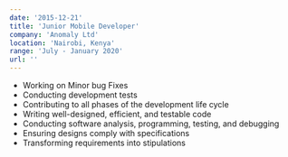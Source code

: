```yaml
---
date: '2015-12-21'
title: 'Junior Mobile Developer'
company: 'Anomaly Ltd'
location: 'Nairobi, Kenya'
range: 'July - January 2020'
url: ''
---
```


- Working on Minor bug Fixes
- Conducting development tests
- Contributing to all phases of the development life cycle
- Writing well-designed, efficient, and testable code
- Conducting software analysis, programming, testing, and debugging
- Ensuring designs comply with specifications
- Transforming requirements into stipulations
